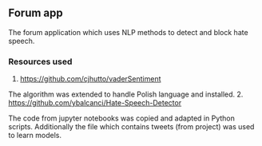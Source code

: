 ## Forum app

The forum application which uses NLP methods to detect and block hate speech.

### Resources used

1. https://github.com/cjhutto/vaderSentiment

The algorithm was extended to handle Polish language and installed.
2. https://github.com/ybalcanci/Hate-Speech-Detector

The code from jupyter notebooks was copied and adapted in Python scripts.
Additionally the file which contains tweets (from project) was used to learn models.